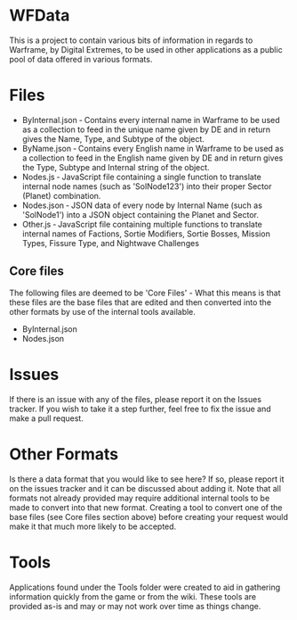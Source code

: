 # WFData
This is a project to contain various bits of information in regards to Warframe, by Digital Extremes, to be used in other applications as a public pool of data offered in various formats.

# Files
- ByInternal.json &dash; Contains every internal name in Warframe to be used as a collection to feed in the unique name given by DE and in return gives the Name, Type, and Subtype of the object.
- ByName.json &dash; Contains every English name in Warframe to be used as a collection to feed in the English name given by DE and in return gives the Type, Subtype and Internal string of the object.
- Nodes.js &dash; JavaScript file containing a single function to translate internal node names (such as 'SolNode123') into their proper Sector (Planet) combination.
- Nodes.json &dash; JSON data of every node by Internal Name (such as 'SolNode1') into a JSON object containing the Planet and Sector.
- Other.js &dash; JavaScript file containing multiple functions to translate internal names of Factions, Sortie Modifiers, Sortie Bosses, Mission Types, Fissure Type, and Nightwave Challenges

## Core files
The following files are deemed to be 'Core Files' - What this means is that these files are the base files that are edited and then converted into the other formats by use of the internal tools available.
- ByInternal.json
- Nodes.json

# Issues
If there is an issue with any of the files, please report it on the Issues tracker. If you wish to take it a step further, feel free to fix the issue and make a pull request.

# Other Formats
Is there a data format that you would like to see here? If so, please report it on the issues tracker and it can be discussed about adding it. Note that all formats not already provided may require additional internal tools to be made to convert into that new format. Creating a tool to convert one of the base files (see Core files section above) before creating your request would make it that much more likely to be accepted.

# Tools
Applications found under the Tools folder were created to aid in gathering information quickly from the game or from the wiki. These tools are provided as-is and may or may not work over time as things change.